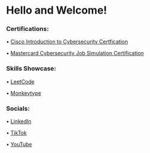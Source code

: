 <h1> Hello and Welcome!</h1>

<h3> Certifications: </h3>

• <a href = "https://drive.google.com/file/d/1JyzOdEgfmH6UaYhdwlKmWICkkbH9N6bS/view?usp=drivesdk">  Cisco Introduction to Cybersecurity Certfication</a>

• <a href = "https://forage-uploads-prod.s3.amazonaws.com/completion-certificates/mastercard/vcKAB5yYAgvemepGQ_Mastercard_mbk3yZPQm4hDvkX6K_1726799246502_completion_certificate.pdf">  Mastercard Cybersecurity Job Simulation Certification</a>

<h3> Skills Showcase: </h3>
• <a href = "https://leetcode.com/u/sfarhan26/"> LeetCode</a>

• <a href = "https://monkeytype.com/profile/saaimmmm"> Monkeytype</a>

<h3> Socials: </h3>

• <a href = "http://linkedin.com/in/saaim-f-0689731a4"> LinkedIn</a>

• <a href = "https://www.tiktok.com/@cyber.times?_t=8px65cDIZv5&_r=1"> TikTok</a>

• <a href = "https://youtube.com/@cyber_times?si=8gdwkr8WU4IwsA_X"> YouTube</a>

